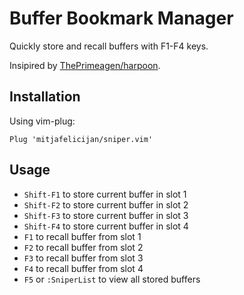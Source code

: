 # Buffer Bookmark Manager

Quickly store and recall buffers with F1-F4 keys.

Insipired by [ThePrimeagen/harpoon](https://github.com/ThePrimeagen/harpoon).

## Installation

Using vim-plug:

```vim
Plug 'mitjafelicijan/sniper.vim'
```

## Usage

- `Shift-F1` to store current buffer in slot 1
- `Shift-F2` to store current buffer in slot 2
- `Shift-F3` to store current buffer in slot 3
- `Shift-F4` to store current buffer in slot 4
- `F1` to recall buffer from slot 1
- `F2` to recall buffer from slot 2
- `F3` to recall buffer from slot 3
- `F4` to recall buffer from slot 4
- `F5` or `:SniperList` to view all stored buffers
